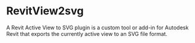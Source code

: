 # RevitView2svg

A Revit Active View to SVG plugin is a custom tool or add-in for Autodesk Revit that exports the currently active view to an SVG file format.
